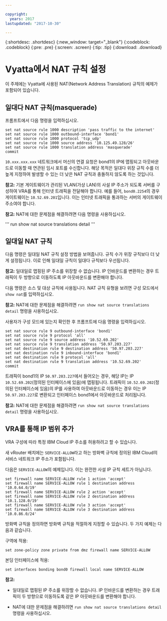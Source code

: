 ```yaml
---

copyright:
  years: 2017
lastupdated: "2017-10-30"

---
```


{:shortdesc: .shortdesc}
{:new_window: target="_blank"}
{:codeblock: .codeblock}
{:pre: .pre}
{:screen: .screen}
{:tip: .tip}
{:download: .download}

# Vyatta에서 NAT 규칙 설정
이 주제에는 Vyatta에 사용된 NAT(Network Address Translation) 규칙의 예제가 포함되어 있습니다.

## 일대다 NAT 규칙(masquerade)

프롬프트에서 다음 명령을 입력하십시오.

~~~
set nat source rule 1000 description 'pass traffic to the internet'
set nat source rule 1000 outbound-interface 'bond1'
set nat source rule 1000 protocol 'tcp_udp'
set nat source rule 1000 source address '10.125.49.128/26'
set nat source rule 1000 translation address 'masquerade'
commit
~~~

`10.xxx.xxx.xxx` 네트워크에서 머신의 연결 요청은 bond1의 IP에 맵핑되고 아웃바운드로 이동할 때 연관된 임시 포트를 수신합니다. 해당 목적은 일대다 위장 규칙 수를 더 높게 지정하여 발생할 수 있는 더 낮은 NAT 규칙과 충돌하지 않도록 하는 것입니다.

**참고:** 기본 게이트웨이가 관리된 VLAN(가상 LAN)의 사설 IP 주소가 되도록 서버를 구성하여 VRA를 통해 인터넷 트래픽을 전달해야 합니다. 예를 들어, `bond0.2254`의 경우 게이트웨이는 `10.52.69.201`입니다. 이는 인터넷 트래픽을 통과하는 서버의 게이트웨이 주소여야 합니다.

**참고:** NAT에 대한 문제점을 해결하려면 다음 명령을 사용하십시오. 

'''
run show nat source translations detail 
'''

## 일대일 NAT 규칙

다음 명령은 일대일 NAT 규칙 설정 방법을 보여줍니다. 규칙 수가 위장 규칙보다 더 낮게 설정됩니다. 이로 인해 일대일 규칙이 일대다 규칙보다 우선됩니다.

**참고:** 일대일로 맵핑된 IP 주소를 위장할 수 없습니다. IP 인바운드를 변환하는 경우 트래픽이 두 방향으로 이동하도록 IP 아웃바운드를 변환해야 합니다.

다음 명령은 소스 및 대상 규칙에 사용됩니다. NAT 규칙 유형을 보려면 구성 모드에서 `show nat`를 입력하십시오.

**참고:** NAT에 대한 문제점을 해결하려면 `run show nat source translations detail` 명령을 사용하십시오. 

사용자가 구성 모드에 있는지 확인한 후 프롬프트에 다음 명령을 입력하십시오.

~~~
set nat source rule 9 outbound-interface 'bond1'
set nat source rule 9 protocol 'all'
set nat source rule 9 source address '10.52.69.202'
set nat source rule 9 translation address '50.97.203.227'
set nat destination rule 9 destination address '50.97.203.227'
set nat destination rule 9 inbound-interface 'bond1'
set nat destination rule 9 protocol 'all'
set nat destination rule 9 translation address '10.52.69.202'
commit
~~~

트래픽이 bond1의 IP `50.97.203.227`에서 들어오는 경우, 해당 IP는 IP `10.52.69.202`(정의된 인터페이스에 있음)에 맵핑됩니다. 트래픽이 `10.52.69.202`(정의된 인터페이스에 있음)의 IP를 사용하여 아웃바운드로 이동하는 경우 이는 IP `50.97.203.227`로 변환되고 인터페이스 bond1에서 아웃바운드로 처리됩니다.

**참고:** NAT에 대한 문제점을 해결하려면 `run show nat source translations detail` 명령을 사용하십시오.

## VRA를 통해 IP 범위 추가

VRA 구성에 따라 특정 IBM Cloud IP 주소를 허용하려고 할 수 있습니다. 

새 vRouter 배치에는 `SERVICE-ALLOW`라고 하는 방화벽 규칙에 정의된 IBM Cloud의 서비스 네트워크 IP 주소가 포함됩니다.

다음은 `SERVICE-ALLOW`의 예제입니다. 이는 완전한 사설 IP 규칙 세트가 아닙니다.

~~~
set firewall name SERVICE-ALLOW rule 1 action 'accept'
set firewall name SERVICE-ALLOW rule 1 destination address '10.0.64.0/19'
set firewall name SERVICE-ALLOW rule 2 action 'accept'
set firewall name SERVICE-ALLOW rule 2 destination address '10.1.128.0/19'
set firewall name SERVICE-ALLOW rule 3 action 'accept'
set firewall name SERVICE-ALLOW rule 3 destination address '10.0.86.0/24'
~~~

방화벽 규칙을 정의하면 방화벽 규칙을 적절하게 지정할 수 있습니다. 두 가지 예제는 다음과 같습니다. 

구역에 적용:

`set zone-policy zone private from dmz firewall name SERVICE-ALLOW`

본딩 인터페이스에 적용:

`set interfaces bonding bond0 firewall local name SERVICE-ALLOW`

**참고:**

* 일대일로 맵핑된 IP 주소를 위장할 수 없습니다. IP 인바운드를 변환하는 경우 트래픽이 두 방향으로 이동하도록 같은 IP 아웃바운드를 변환해야 합니다.

* NAT에 대한 문제점을 해결하려면 `run show nat source translations detail` 명령을 사용하십시오.

